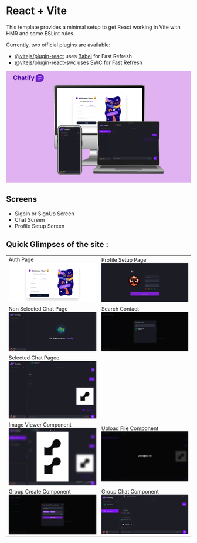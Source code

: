 # React + Vite

This template provides a minimal setup to get React working in Vite with HMR and some ESLint rules.

Currently, two official plugins are available:

- [@vitejs/plugin-react](https://github.com/vitejs/vite-plugin-react/blob/main/packages/plugin-react/README.md) uses [Babel](https://babeljs.io/) for Fast Refresh
- [@vitejs/plugin-react-swc](https://github.com/vitejs/vite-plugin-react-swc) uses [SWC](https://swc.rs/) for Fast Refresh



<img src="./ScreenShots/preview.png" alt="Home Page"/>

 <br />

## Screens
- SigbIn or SignUp Screen
- Chat Screen
- Profile Setup Screen
  <br />

## Quick Glimpses of the site :

 <table>
  <tr>
    <td>Auth Page<img src="./ScreenShots/auth.png" alt="AuthPage" /> </td>
    <td>Profile Setup Page<img src="./ScreenShots/profile.png" alt="ProfileSetupPage" /></td>
  </tr>
  <tr>
    <td>Non Selected Chat Page<img src="./ScreenShots/emptyChat.png" alt="Non Selected Chat Page" /></td>
    <td>Search Contact<img src="./ScreenShots/search.png" alt="SearchContact" /></td>
  </tr>
  <tr>
    <td>Selected Chat Pagee<img src="./ScreenShots/chat.png" alt="SelectedChatPage" /></td>
  </tr>
<tr>
    <td>Image Viewer Component<img src="./ScreenShots/imageView.png" alt="ImageViewerComponent" /></td>
    <td>Upload File Component<img src="./ScreenShots/upload.png" alt="UploadFileComponent" /></td>
  </tr>
<tr>
    <td>Group Create Component<img src="./ScreenShots/groupCreate.png" alt="GroupCreateComponent" /></td>
    <td>Group Chat Component<img src="./ScreenShots/groupChat.png" alt="GroupChatComponent" /></td>
  </tr>

 </table>

